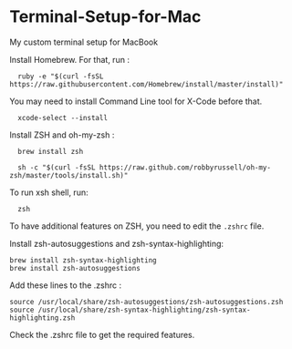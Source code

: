 # Terminal-Setup-for-Mac
My custom terminal setup for MacBook

Install Homebrew. For that, run : 
```
  ruby -e "$(curl -fsSL https://raw.githubusercontent.com/Homebrew/install/master/install)"
```
You may need to install Command Line tool for X-Code before that.

```
  xcode-select --install
```

Install ZSH and oh-my-zsh : 

```
  brew install zsh
  
  sh -c "$(curl -fsSL https://raw.github.com/robbyrussell/oh-my-zsh/master/tools/install.sh)"
```

To run xsh shell, run: 
```
  zsh
```

To have additional features on ZSH, you need to edit the ```.zshrc``` file.

Install zsh-autosuggestions and zsh-syntax-highlighting:
```
brew install zsh-syntax-highlighting
brew install zsh-autosuggestions
```
Add these lines to the .zshrc :
```
source /usr/local/share/zsh-autosuggestions/zsh-autosuggestions.zsh
source /usr/local/share/zsh-syntax-highlighting/zsh-syntax-highlighting.zsh
```

Check the .zshrc file to get the required features.

